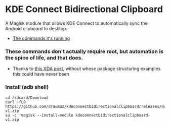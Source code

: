 # KDE Connect Bidirectional Clipboard
A Magisk module that allows KDE Connect to automatically sync the Android clipboard to desktop.
- [The commands it's running](https://github.com/KDE/kdeconnect-android/commit/edc655da5ac1eb5c3027c8556cc62037a1d4c5ac#diff-ac7ef6bdb0cb04522672bc5149779c69324abb1aadf808b74223a603b5771a6bR31)

### These commands don't actually require root, but automation is the spice of life, and that does.

- Thanks to [this XDA post](https://forum.xda-developers.com/t/mod-magisk-force-dark-boot.4366397/), without whose package structuring examples this could have never been

### Install (adb shell)

```
cd /sdcard/Download
curl -fLO https://github.com/draumaz/kdeconnectbidirectionalclipboard/releases/download/1/kdeconnectbidirectionalclipboard-v1.zip
su -c 'magisk --install-module kdeconnectbidirectionalclipboard-v1.zip'
```
